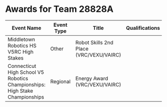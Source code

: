 # Awards for Team 28828A

| Event Name | Event Type | Title | Qualifications |
|------------|------------|-------|----------------|
| Middletown Robotics HS V5RC High Stakes | Other | Robot Skills 2nd Place (VRC/VEXU/VAIRC) |  |
| Connecticut High School V5 Robotics Championships: High Stake Championships | Regional | Energy Award (VRC/VEXU/VAIRC) |  |
